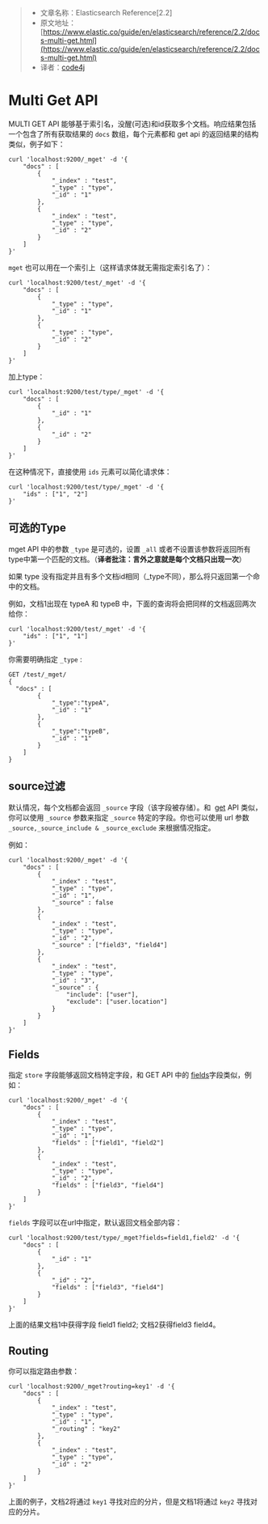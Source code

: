 >* 文章名称：Elasticsearch Reference[2.2]
>* 原文地址：[https://www.elastic.co/guide/en/elasticsearch/reference/2.2/docs-multi-get.html](https://www.elastic.co/guide/en/elasticsearch/reference/2.2/docs-multi-get.html)
>* 译者：[code4j](https://github.com/rpgmakervx)


# Multi Get API

MULTI GET API 能够基于索引名，没醒(可选)和id获取多个文档。响应结果包括一个包含了所有获取结果的 `docs` 数组，每个元素都和 get api 的返回结果的结构类似，例子如下：

```
curl 'localhost:9200/_mget' -d '{
    "docs" : [
        {
            "_index" : "test",
            "_type" : "type",
            "_id" : "1"
        },
        {
            "_index" : "test",
            "_type" : "type",
            "_id" : "2"
        }
    ]
}'
```

`mget` 也可以用在一个索引上（这样请求体就无需指定索引名了）：

```
curl 'localhost:9200/test/_mget' -d '{
    "docs" : [
        {
            "_type" : "type",
            "_id" : "1"
        },
        {
            "_type" : "type",
            "_id" : "2"
        }
    ]
}'
```

加上type：

```
curl 'localhost:9200/test/type/_mget' -d '{
    "docs" : [
        {
            "_id" : "1"
        },
        {
            "_id" : "2"
        }
    ]
}'
```

在这种情况下，直接使用 `ids` 元素可以简化请求体：

```
curl 'localhost:9200/test/type/_mget' -d '{
    "ids" : ["1", "2"]
}'
```

## 可选的Type

mget API 中的参数 `_type` 是可选的，设置 `_all` 或者不设置该参数将返回所有type中第一个匹配的文档。（**译者批注：言外之意就是每个文档只出现一次**）

如果 type 没有指定并且有多个文档id相同（_type不同），那么将只返回第一个命中的文档。

例如，文档1出现在 typeA 和 typeB 中，下面的查询将会把同样的文档返回两次给你：

```
curl 'localhost:9200/test/_mget' -d '{
    "ids" : ["1", "1"]
}'
```
你需要明确指定 `_type` :

```
GET /test/_mget/
{
  "docs" : [
        {
            "_type":"typeA",
            "_id" : "1"
        },
        {
            "_type":"typeB",
            "_id" : "1"
        }
    ]
}
```

## source过滤

默认情况，每个文档都会返回 `_source` 字段（该字段被存储）。和  [get](https://www.elastic.co/guide/en/elasticsearch/reference/2.2/docs-get.html#get-source-filtering "Source filteringedit") API 类似，你可以使用 `_source` 参数来指定 `_source` 特定的字段。你也可以使用 url 参数 `_source,_source_include & _source_exclude` 来根据情况指定。

例如：

```
curl 'localhost:9200/_mget' -d '{
    "docs" : [
        {
            "_index" : "test",
            "_type" : "type",
            "_id" : "1",
            "_source" : false
        },
        {
            "_index" : "test",
            "_type" : "type",
            "_id" : "2",
            "_source" : ["field3", "field4"]
        },
        {
            "_index" : "test",
            "_type" : "type",
            "_id" : "3",
            "_source" : {
                "include": ["user"],
                "exclude": ["user.location"]
            }
        }
    ]
}'
```

##  Fields

指定 `store` 字段能够返回文档特定字段，和 GET API 中的 [fields](https://www.elastic.co/guide/en/elasticsearch/reference/2.2/docs-get.html#get-fields "Fieldsedit")字段类似，例如：

```
curl 'localhost:9200/_mget' -d '{
    "docs" : [
        {
            "_index" : "test",
            "_type" : "type",
            "_id" : "1",
            "fields" : ["field1", "field2"]
        },
        {
            "_index" : "test",
            "_type" : "type",
            "_id" : "2",
            "fields" : ["field3", "field4"]
        }
    ]
}'
```

`fields` 字段可以在url中指定，默认返回文档全部内容：

```
curl 'localhost:9200/test/type/_mget?fields=field1,field2' -d '{
    "docs" : [
        {
            "_id" : "1" 
        },
        {
            "_id" : "2",
            "fields" : ["field3", "field4"] 
        }
    ]
}'
```

上面的结果文档1中获得字段 field1 field2; 文档2获得field3 field4。

## Routing

你可以指定路由参数：

```
curl 'localhost:9200/_mget?routing=key1' -d '{
    "docs" : [
        {
            "_index" : "test",
            "_type" : "type",
            "_id" : "1",
            "_routing" : "key2"
        },
        {
            "_index" : "test",
            "_type" : "type",
            "_id" : "2"
        }
    ]
}'
```
上面的例子，文档2将通过 `key1` 寻找对应的分片，但是文档1将通过 `key2` 寻找对应的分片。




